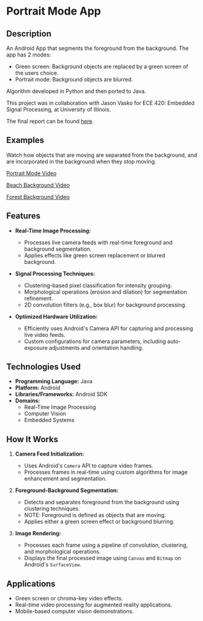 # Portrait Mode App

## Description
An Android App that segments the foreground from the background. The app has 2 modes:
- Green screen: Background objects are replaced by a green screen of the users choice.
- Portrait mode: Background objects are blurred.

Algorithm developed in Python and then ported to Java.

This project was in collaboration with Jason Vasko for ECE 420: Embedded Signal Processing, at University of Illinois.

The final report can be found [here](./Portrait_Mode_Report.pdf).

## Examples

Watch how objects that are moving are separated from the background, and are incorporated in the background when they stop moving.

[Portrait Mode Video](https://www.youtube.com/shorts/smbveQzrgtQ)

[Beach Background Video](https://www.youtube.com/shorts/4OCvr5BBibo)

[Forest Background Video](https://www.youtube.com/shorts/xNL-d1uN93I)

## Features

- **Real-Time Image Processing:**
  - Processes live camera feeds with real-time foreground and background segmentation.
  - Applies effects like green screen replacement or blurred background.

- **Signal Processing Techniques:**
  - Clustering-based pixel classification for intensity grouping.
  - Morphological operations (erosion and dilation) for segmentation refinement.
  - 2D convolution filters (e.g., box blur) for background processing.

- **Optimized Hardware Utilization:**
  - Efficiently uses Android's Camera API for capturing and processing live video feeds.
  - Custom configurations for camera parameters, including auto-exposure adjustments and orientation handling.

## Technologies Used

- **Programming Language:** Java
- **Platform:** Android
- **Libraries/Frameworks:** Android SDK
- **Domains:**
  - Real-Time Image Processing
  - Computer Vision
  - Embedded Systems

## How It Works

1. **Camera Feed Initialization:**
   - Uses Android's `Camera` API to capture video frames.
   - Processes frames in real-time using custom algorithms for image enhancement and segmentation.

2. **Foreground-Background Segmentation:**
   - Detects and separates foreground from the background using clustering techniques.
   - NOTE: Foreground is defined as objects that are moving.
   - Applies either a green screen effect or background blurring.

3. **Image Rendering:**
   - Processes each frame using a pipeline of convolution, clustering, and morphological operations.
   - Displays the final processed image using `Canvas` and `Bitmap` on Android's `SurfaceView`.



## Applications

- Green screen or chroma-key video effects.
- Real-time video processing for augmented reality applications.
- Mobile-based computer vision demonstrations.


